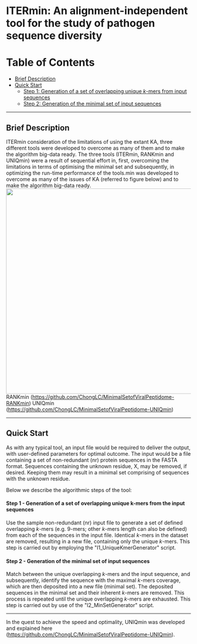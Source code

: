# ITERmin: An alignment-independent tool for the study of pathogen sequence diversity

Table of Contents
====================
- [Brief Description](#brief-description)
- [Quick Start](#quick-start)
    + [Step 1: Generation of a set of overlapping unique *k*-mers from input sequences](#step-1---generation-of-a-set-of-overlapping-unique-k-mers-from-the-input-sequences)
    + [Step 2: Generation of the minimal set of input sequences](#step-2---generation-of-the-minimal-set-of-input-sequences)    

---
## Brief Description
ITERmin consideration of the limitations of using the extant KA, three different tools were developed to overcome as many of them and to make the algorithm big-data ready. The three tools (ITERmin, RANKmin and UNIQmin) were a result of sequential effort in, first, overcoming the limitations in terms of optimising the minimal set and subsequently, in optimizing the run-time performance of the tools.min was developed to overcome as many of the issues of KA (referred to figure below) and to make the algorithm big-data ready. 
<img src="RefinementsOf_ITERmin&UNIQmin.png" width="1500" height="560">
RANKmin (https://github.com/ChongLC/MinimalSetofViralPeptidome-RANKmin)
UNIQmin (https://github.com/ChongLC/MinimalSetofViralPeptidome-UNIQmin)

---
## Quick Start
As with any typical tool, an input file would be required to deliver the output, with user-defined parameters for optimal outcome. The input would be a file containing a set of non-redundant (nr) protein sequences in the FASTA format. Sequences containing the unknown residue, X, may be removed, if desired. Keeping them may result in a minimal set comprising of sequences with the unknown residue.

Below we describe the algorithmic steps of the tool: 

#### Step 1 - Generation of a set of overlapping unique k-mers from the input sequences
Use the sample non-redundant (nr) input file to generate a set of defined overlapping *k*-mers (e.g. 9-mers; other *k*-mers length can also be defined) from each of the sequences in the input file. Identical *k*-mers in the dataset are removed, resulting in a new file, containing only the unique *k*-mers. This step is carried out by employing the "I1_UniqueKmerGenerator" script.

#### Step 2 - Generation of the minimal set of input sequences
Match between the unique overlapping *k*-mers and the input sequence, and subsequently, identify the sequence with the maximal *k*-mers coverage, which are then deposited into a new file (minimal set). The deposited sequences in the minimal set and their inherent *k*-mers are removed. This process is repeated until the unique overlapping *k*-mers are exhausted. This step is carried out by use of the "I2_MinSetGenerator" script.

---

In the quest to achieve the speed and optimality, UNIQmin was developed and explained here (https://github.com/ChongLC/MinimalSetofViralPeptidome-UNIQmin). 
